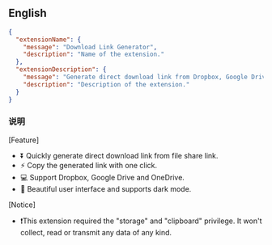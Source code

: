 ## English

```json
{
  "extensionName": {
    "message": "Download Link Generator",
    "description": "Name of the extension."
  },
  "extensionDescription": {
    "message": "Generate direct download link from Dropbox, Google Drive, OneDrive file share link.",
    "description": "Description of the extension."
  }
}
```

### 说明
[Feature]
* ⏬ Quickly generate direct download link from file share link.
* ⚡️ Copy the generated link with one click.
* 💻 Support Dropbox, Google Drive and OneDrive.
* 🌛 Beautiful user interface and supports dark mode.

[Notice]
* ❗️This extension required the "storage" and "clipboard" privilege. It won't collect, read or transmit any data of any kind.